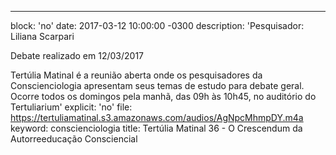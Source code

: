 ---
block: 'no'
date: 2017-03-12 10:00:00 -0300
description: 'Pesquisador: Liliana Scarpari

  Debate realizado em 12/03/2017


  Tertúlia Matinal é a reunião aberta onde os pesquisadores da Conscienciologia apresentam
  seus temas de estudo para debate geral. Ocorre todos os domingos pela manhã, das
  09h às 10h45, no auditório do Tertuliarium'
explicit: 'no'
file: https://tertuliamatinal.s3.amazonaws.com/audios/AgNpcMhmpDY.m4a
keyword: conscienciologia
title: Tertúlia Matinal 36 - O Crescendum da Autorreeducação Consciencial
